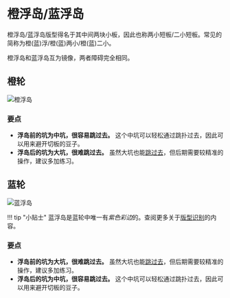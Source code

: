 # 橙浮岛/蓝浮岛

橙浮岛/蓝浮岛版型得名于其中间两块小板，因此也称两小短板/二小短板。常见的简称为橙(蓝)浮/橙(蓝)两小/橙(蓝)二小。

橙浮岛和蓝浮岛互为镜像，两者障碍完全相同。

## 橙轮

![橙浮岛](../images/rolls/isolated-duo-orange-annotated.jpg)

### 要点

* **浮岛前的坑为中坑，很容易跳过去。** 这个中坑可以轻松通过跳扑过去，因此可以用来避开切板的豆子。
* **浮岛后的坑为大坑，很难跳过去。** 虽然大坑也能[跳过去](../advanced/isolated-duo-god-jumps.zh.md)，但后期需要较精准的操作，建议多加练习。

## 蓝轮

![蓝浮岛](../images/rolls/isolated-duo-blue-annotated.jpg)

!!! tip "小贴士"
    蓝浮岛是蓝轮中唯一有*紫色彩边*的。查阅更多关于[版型识别](../advanced/recognizing-variations.zh.md)的内容。

### 要点

* **浮岛前的坑为大坑，很难跳过去。** 虽然大坑也能[跳过去](../advanced/isolated-duo-god-jumps.zh.md)，但后期需要较精准的操作，建议多加练习。
* **浮岛后的坑为中坑，很容易跳过去。** 这个中坑可以轻松通过跳扑过去，因此可以用来避开切板的豆子。
